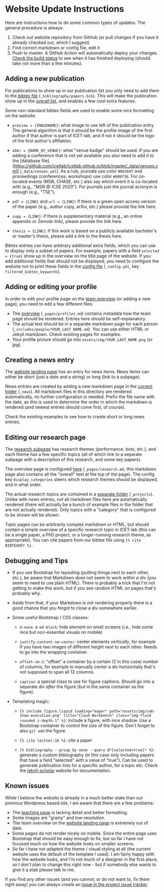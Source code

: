 # Website Update Instructions

Here are instructions how to do some common types of updates. The general procedure is always:

1. Check out website repository from GitHub (or pull changes if you have it already checked out, which I suggest)
2. Find correct markdown or config file, edit it
3. Push to master. A GitHub Action will automatically deploy your changes. [Check the build status](https://github.com/icetlab/icetlab.github.io/actions) to see when it has finished deploying (should take not more than a few minutes).

## Adding a new publication

For publications to show up in our publication list you only need to add them to the [bibtex file](https://github.com/icetlab/icetlab.github.io/blob/master/_bibliography/papers.bib) (`_bibliography/papers.bib`). This will make the publication show up in the [overall list](https://www.icet-lab.eu/publications/), and enables a few cool extra features.

Some non-standard bibtex fields are used to enable some nice formatting on the website:

- `preview = {IMAGENAME}`: what image to use left of the publication entry. The general algorithm is that it should be the profile image of the first author if that author is part of ICET-lab, and if not it should be the logo of the first author's affiliation.

- `abbr = {NAME_OF_VENUE}`: what "venue badge" should be used. If you are adding a conference that is not yet available you also need to add it to the [database file](https://github.com/icetlab/icetlab.github.io/blob/master/_data/venues.yml] (`_data/venues.yml`). As a rule, journals use color `#00369f` and proceedings (conferences, workshops) use color `#009f36`. For co-located events (MSR, CHASE, etc.) also say which event it is co-located with (e.g., "MSR @ ICSE 2020"). For journals just the journal acronym is enough (e.g., "TSE").

- `pdf = {LINK}` and `url = {LINK}`: if there is a green open access version of the paper (e.g., author copy, arXiv, etc.) please provide the link here.

- `supp = {LINK}`: if there is supplementary material (e.g., an online appendix or Zenodo link), please provide the link here.

- `thesis = {LINK}`: if this work is based on a publicly available bachelor's or master's thesis, please add a link to the thesis here.

Bibtex entries can have arbitrary additional extra fields, which you can use to display only a subset of papers. For example, papers with a field `selected = {true}` show up in the overview on the title page of the website. If you add additional fields that should not be displayed, you need to configure the website not to print these fields in the [config file](https://github.com/icetlab/icetlab.github.io/blob/master/_config.yml) (`_config.yml`, key `filtered_bibtex_keywords`).

## Adding or editing your profile

In order to edit your profile page on the [team overview](https://www.icet-lab.eu/people/) (or adding a new page), you need to edit a few different files:

- The [overview](https://github.com/icetlab/icetlab.github.io/blob/master/_pages/profiles.md) (`_pages/profiles.md`) contains metadata how the team page should be rendered. Entries here should be self-explanatory.
- The actual text should be in a separate markdown page for each person (`_includes/people/YOUR_LAST_NAME.md`). You can use either HTML or Jekyll markdown. Check existing pages for examples.
- Your profile picture should go into `assets/img/YOUR_LAST_NAME.png` (or jpg).

## Creating a news entry

The [website landing page](https://www.icet-lab.eu) has an entry for news items. News items can either be short (just a date and a string) or long (link to a subpage).

News entries are created by adding a new markdown page in the [correct folder](https://github.com/icetlab/icetlab.github.io/tree/master/_news) (`_news`). All markdown files in this directory are rendered automatically, no further configuration is needed. Prefix the file name with the date, as this is used to determine the order in which the markdown is rendered (and newest entries should come first, of course).

Check the existing examples to see how to create short or long news entries.

## Editing our research page

The [research subpage](https://www.icet-lab.eu/research/) has research themes (performance, bots, etc.), and each theme has a few specific topics (all of which link to a separate subpage with a description of this research, and some key papers).

The overview page is configured [here](https://github.com/icetlab/icetlab.github.io/blob/master/_pages/research.md) (`_pages/research.md`, this markdown page also contains all the "overall" text at the top of the page). The config key `display_categories` steers which research themes should be displayed, and in what order.

The actual research topics are contained in a [separate folder](https://github.com/icetlab/icetlab.github.io/tree/master/_projects) (`_projects`). Unlike with news entries, *not* all markdown files here are automatically rendered (there will actually be a bunch of example files in the folder that are not actually rendered). Only topics with a "category" that is configured to be shown will be shown.

Topic pages can be arbitrarily complex markdown or HTML, but should contain a simple overview of a specific research topic in ICET-lab (this can be a single paper, a PhD project, or a longer-running research theme, as appropriate). You can cite papers from our bibtex file using `{% cite BIBTEXKEY %}`.

## Debugging and Tips

- If you use Bootstrap for layouting (putting things next to each other, etc.), be aware that Markdown does not seem to work *within a div* (you seem to need to use plain HTML). There is probably a trick that I'm not getting to make this work, but if you see random HTML on pages that's probably why.

- Aside from that, if your Markdown is not rendering properly there is a good chance that you forgot to close a div somewhere earlier.

- Some useful Bootstrap / CSS classes:
    - `d-none d-md-block`: hide element on small screens (i.e., hide some nice but non-essential visuals on mobile)

    - `justify-content-sm-center`: center elements *vertically*, for example if you have two images of different height next to each other. Needs to go into the wrapping container.

    - `offset-sm-2`: "offset" a container by a certain (2 in this case) number of columns, for example to manually center a div horizontally that's not supposed to span all 12 columns.

    - `caption`: a special class to use for figure captions. Should go into a separate div *after* the figure (but in the same container as the figure).

- Templating magic:
    - `{% include figure.liquid loading="eager" path="assets/img/cwb-show-execution.png" title="Cloud Workbench" class="img-fluid rounded z-depth-1" %}`: include a figure, with nice shadow. Use a Bootstrap container to control the size of the figure. Don't forget to also `git add` the figure.
    
    - `{% cite leitner:16 %}`: cite a paper
    
    - `{% bibliography --group_by none --query @*[selected=true]* %}`: generate a custom bibliography (in this case only including papers that have a field "selected" with a value of "true"). Can be used to generate publication lists for a specific author, for a topic etc. Check the [jekyll-scholar](https://github.com/inukshuk/jekyll-scholar) website for documentation.

## Known issues

While I believe the website is already in a much better state than our previous Wordpress based site, I am aware that there are a few problems:

- The [teaching page](https://www.icet-lab.eu/teaching/) is lacking detail and better formatting.
- Some images are "grainy" and low-resolution.
- The team overview on the [website landing page](https://www.icet-lab.eu) is extremely out of date.
- Some pages do not render nicely on mobile. Since the entire page uses Bootstrap that should be easy enough to fix, but so far I have not focused much on how the website looks on smaller screens.
- So far I have not adapted the theme / visual styling at all (the current website uses the default of the template I used). I am fairly happy with how the website looks, and I'm not much of a designer in the first place, so I don't plan to change this right now - but if somebody else wants to give it a stab please talk to me.

If you find any other issues (and you cannot, or do not want to, fix them right away) you can always create an [issue in the project issue tracker](https://github.com/icetlab/icetlab.github.io/issues).